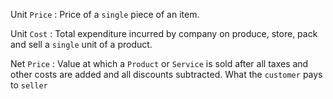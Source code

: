Unit `Price` : Price of a `single` piece of an item.

Unit `Cost` : Total expenditure incurred by company on produce, store, pack and sell a `single` unit of a product.

Net `Price` : Value at which a `Product` or `Service` is sold after all taxes and other costs are added and all discounts subtracted. What the `customer` pays to `seller`
